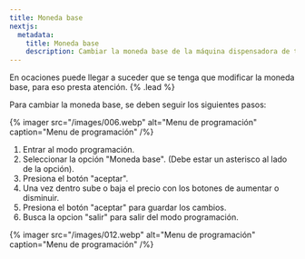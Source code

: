 ```yaml
---
title: Moneda base
nextjs:
  metadata:
    title: Moneda base
    description: Cambiar la moneda base de la máquina dispensadora de tokens.
---
```


En ocaciones puede llegar a suceder que se tenga que modificar la moneda base, para eso presta atención. {% .lead %}

Para cambiar la moneda base, se deben seguir los siguientes pasos:

{% imager src="/images/006.webp" alt="Menu de programación" caption="Menu de programación" /%}

1. Entrar al modo programación.
2. Seleccionar la opción "Moneda base". (Debe estar un asterisco al lado de la opción).
3. Presiona el botón "aceptar".
4. Una vez dentro sube o baja el precio con los botones de aumentar o disminuir.
5. Presiona el botón "aceptar" para guardar los cambios.
6. Busca la opcion "salir" para salir del modo programación.

{% imager src="/images/012.webp" alt="Menu de programación" caption="Menu de programación" /%}


